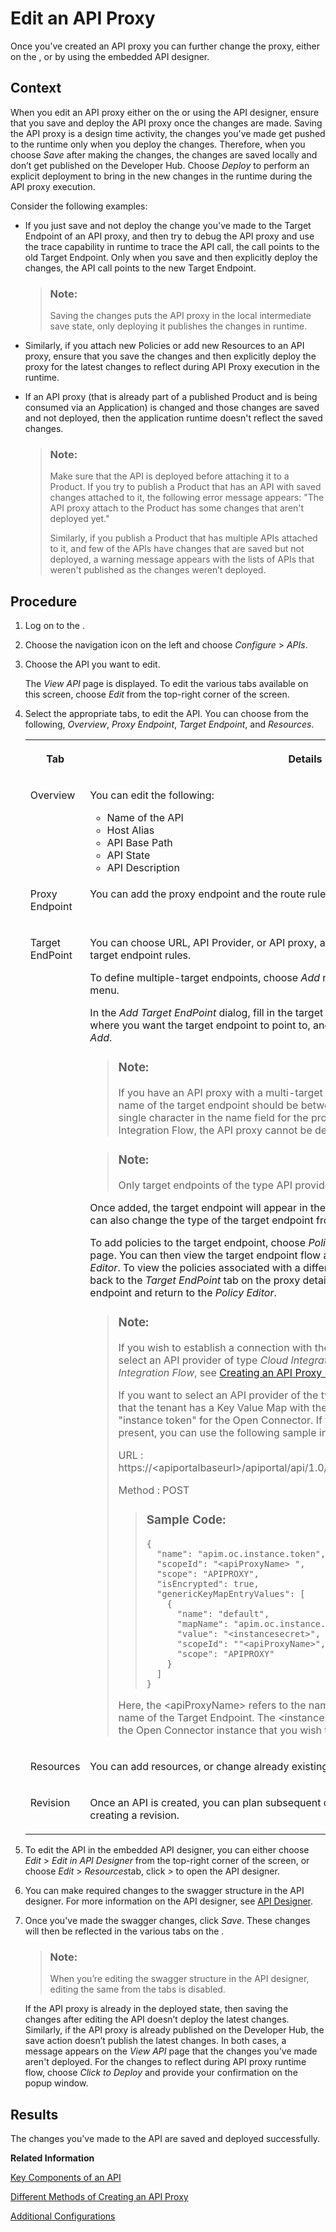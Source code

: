 <!-- loioa64b952578f84161829439c3ee6e967b -->

# Edit an API Proxy

Once you’ve created an API proxy you can further change the proxy, either on the , or by using the embedded API designer.



## Context

When you edit an API proxy either on the or using the API designer, ensure that you save and deploy the API proxy once the changes are made. Saving the API proxy is a design time activity, the changes you've made get pushed to the runtime only when you deploy the changes. Therefore, when you choose *Save* after making the changes, the changes are saved locally and don’t get published on the Developer Hub. Choose *Deploy* to perform an explicit deployment to bring in the new changes in the runtime during the API proxy execution.

Consider the following examples:

-   If you just save and not deploy the change you've made to the Target Endpoint of an API proxy, and then try to debug the API proxy and use the trace capability in runtime to trace the API call, the call points to the old Target Endpoint. Only when you save and then explicitly deploy the changes, the API call points to the new Target Endpoint.

    > ### Note:  
    > Saving the changes puts the API proxy in the local intermediate save state, only deploying it publishes the changes in runtime.

-   Similarly, if you attach new Policies or add new Resources to an API proxy, ensure that you save the changes and then explicitly deploy the proxy for the latest changes to reflect during API Proxy execution in the runtime.

-   If an API proxy \(that is already part of a published Product and is being consumed via an Application\) is changed and those changes are saved and not deployed, then the application runtime doesn't reflect the saved changes.

    > ### Note:  
    > Make sure that the API is deployed before attaching it to a Product. If you try to publish a Product that has an API with saved changes attached to it, the following error message appears: "The API proxy attach to the Product has some changes that aren't deployed yet."
    > 
    > Similarly, if you publish a Product that has multiple APIs attached to it, and few of the APIs have changes that are saved but not deployed, a warning message appears with the lists of APIs that weren't published as the changes weren’t deployed.




## Procedure

1.  Log on to the .

2.  Choose the navigation icon on the left and choose *Configure* \> *APIs*.

3.  Choose the API you want to edit.

    The *View API* page is displayed. To edit the various tabs available on this screen, choose *Edit* from the top-right corner of the screen.

4.  Select the appropriate tabs, to edit the API. You can choose from the following, *Overview*, *Proxy Endpoint*, *Target Endpoint*, and *Resources*.


    <table>
    <tr>
    <th valign="top">

    Tab
    
    </th>
    <th valign="top">

    Details
    
    </th>
    </tr>
    <tr>
    <td valign="top">
    
    Overview
    
    </td>
    <td valign="top">
    
    You can edit the following:

    -   Name of the API
    -   Host Alias
    -   API Base Path
    -   API State
    -   API Description


    
    </td>
    </tr>
    <tr>
    <td valign="top">
    
    Proxy Endpoint
    
    </td>
    <td valign="top">
    
    You can add the proxy endpoint and the route rules.
    
    </td>
    </tr>
    <tr>
    <td valign="top">
    
    Target EndPoint
    
    </td>
    <td valign="top">
    
    You can choose URL, API Provider, or API proxy, as the target endpoint as well as enter target endpoint rules.

    To define multiple-target endpoints, choose *Add* next to the *Target EndPoint* dropdown menu.

    In the *Add Target EndPoint* dialog, fill in the target endpoint *Name*, select the *API Provider*, where you want the target endpoint to point to, and specify the *Relative URL*, then choose *Add*.

    > ### Note:  
    > If you have an API proxy with a multi-target endpoint, it is recommended that the name of the target endpoint should be between 2 and 255 characters. If you enter a single character in the name field for the provider types OpenConnector or Cloud Integration Flow, the API proxy cannot be deployed to the runtime.

    > ### Note:  
    > Only target endpoints of the type API provider can be added in this dialog.

    Once added, the target endpoint will appear in the *Target EndPoint*dropdown menu. You can also change the type of the target endpoint from API provider to API proxy or URL.

    To add policies to the target endpoint, choose *Policies* from the top-right corner of the page. You can then view the target endpoint flow and the policies applied to it in the *Policy Editor*. To view the policies associated with a different target endpoint, you can navigate back to the *Target EndPoint* tab on the proxy details page. Select the desired target endpoint and return to the *Policy Editor*.

    > ### Note:  
    > If you wish to establish a connection with the Cloud Integration system, you must select an API provider of type *Cloud Integration Flow*. For more information on *Cloud Integration Flow*, see [Creating an API Proxy using SAP Cloud Integration API Provider](creating-an-api-proxy-using-sap-cloud-integration-api-provider-aefbd74.md).
    > 
    > If you want to select an API provider of the type *Open Connector*, please make sure that the tenant has a Key Value Map with the "kvm-map-name" that includes the "instance token" for the Open Connector. If this Key Value Map is not already present, you can use the following sample information to create it:
    > 
    > URL : https://<apiportalbaseurl\>/apiportal/api/1.0/Management.svc/GenericKeyMapEntries
    > 
    > Method : POST
    > 
    > > ### Sample Code:  
    > > ```
    > > {
    > >   "name": "apim.oc.instance.token",
    > >   "scopeId": "<apiProxyName> ",
    > >   "scope": "APIPROXY",
    > >   "isEncrypted": true,
    > >   "genericKeyMapEntryValues": [
    > >     {
    > >       "name": "default",
    > >       "mapName": "apim.oc.instance.token",
    > >       "value": "<instancesecret>",
    > >       "scopeId": ""<apiProxyName>",
    > >       "scope": "APIPROXY"
    > >     }
    > >   ]
    > > }
    > > 
    > > ```
    > 
    > Here, the <apiProxyName\> refers to the name of the API Proxy, and \`default\` is the name of the Target Endpoint. The <instancesecret\> is the secret key associated with the Open Connector instance that you wish to establish a connection with.


    
    </td>
    </tr>
    <tr>
    <td valign="top">
    
    Resources
    
    </td>
    <td valign="top">
    
    You can add resources, or change already existing ones.
    
    </td>
    </tr>
    <tr>
    <td valign="top">
    
    Revision
    
    </td>
    <td valign="top">
    
    Once an API is created, you can plan subsequent compatible changes to the API by creating a revision.
    
    </td>
    </tr>
    </table>
    
5.  To edit the API in the embedded API designer, you can either choose *Edit* \> *Edit in API Designer* from the top-right corner of the screen, or choose *Edit* \> *Resources*tab, click *\>* to open the API designer.

6.  You can make required changes to the swagger structure in the API designer. For more information on the API designer, see [API Designer](api-designer-51f3ca1.md).

7.  Once you've made the swagger changes, click *Save*. These changes will then be reflected in the various tabs on the .

    > ### Note:  
    > When you’re editing the swagger structure in the API designer, editing the same from the tabs is disabled.

    If the API proxy is already in the deployed state, then saving the changes after editing the API doesn’t deploy the latest changes. Similarly, if the API proxy is already published on the Developer Hub, the save action doesn’t publish the latest changes. In both cases, a message appears on the *View API* page that the changes you've made aren't deployed. For the changes to reflect during API proxy runtime flow, choose *Click to Deploy* and provide your confirmation on the popup window.




<a name="loioa64b952578f84161829439c3ee6e967b__result_nll_gkb_2qb"/>

## Results

The changes you've made to the API are saved and deployed successfully.

**Related Information**  


[Key Components of an API](key-components-of-an-api-19c0654.md "This section introduces you to some of the key components of an API that you need to know before building APIs.")

[Different Methods of Creating an API Proxy](different-methods-of-creating-an-api-proxy-4ac0431.md "An API proxy is the data object that contains all the functionality to be executed when an external user wants to access the backend service.")

[Additional Configurations](additional-configurations-de7285c.md " ")

